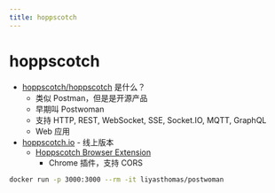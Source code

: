 ```yaml
---
title: hoppscotch
---
```


# hoppscotch

- [hoppscotch/hoppscotch](https://github.com/hoppscotch/hoppscotch) 是什么？
  - 类似 Postman，但是是开源产品
  - 早期叫 Postwoman
  - 支持 HTTP, REST, WebSocket, SSE, Socket.IO, MQTT, GraphQL
  - Web 应用
- [hoppscotch.io](https://hoppscotch.io) - 线上版本
  - [Hoppscotch Browser Extension](https://chrome.google.com/webstore/detail/hoppscotch-browser-extens/amknoiejhlmhancpahfcfcfhllgkpbld)
    - Chrome 插件，支持 CORS

```bash
docker run -p 3000:3000 --rm -it liyasthomas/postwoman
```
